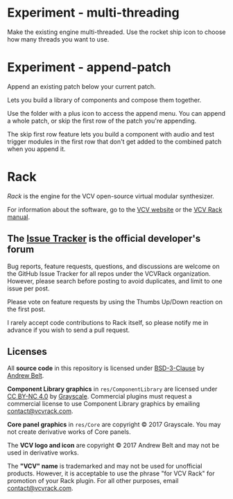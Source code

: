 # Experiment - multi-threading

Make the existing engine multi-threaded.
Use the rocket ship icon to choose how many threads you want to use.

# Experiment - append-patch

Append an existing patch below your current patch.

Lets you build a library of components and compose them together.

Use the folder with a plus icon to access the append menu.
You can append a whole patch, or skip the first row of the patch you're appending.

The skip first row feature lets you build a component with audio and test trigger modules in the first row that don't get added to the combined patch when you append it.


# Rack

*Rack* is the engine for the VCV open-source virtual modular synthesizer.

For information about the software, go to the [VCV website](https://vcvrack.com/) or the [VCV Rack manual](https://vcvrack.com/manual/).

## The [Issue Tracker](https://github.com/VCVRack/Rack/issues?q=is%3Aissue+is%3Aopen+sort%3Aupdated-desc) is the official developer's forum

Bug reports, feature requests, questions, and discussions are welcome on the GitHub Issue Tracker for all repos under the VCVRack organization.
However, please search before posting to avoid duplicates, and limit to one issue per post.

Please vote on feature requests by using the Thumbs Up/Down reaction on the first post.

I rarely accept code contributions to Rack itself, so please notify me in advance if you wish to send a pull request.


## Licenses

All **source code** in this repository is licensed under [BSD-3-Clause](LICENSE.txt) by [Andrew Belt](https://andrewbelt.name/).

**Component Library graphics** in `res/ComponentLibrary` are licensed under [CC BY-NC 4.0](https://creativecommons.org/licenses/by-nc/4.0/) by [Grayscale](http://grayscale.info/). Commercial plugins must request a commercial license to use Component Library graphics by emailing contact@vcvrack.com.

**Core panel graphics** in `res/Core` are copyright © 2017 Grayscale. You may not create derivative works of Core panels.

The **VCV logo and icon** are copyright © 2017 Andrew Belt and may not be used in derivative works.

The **"VCV" name** is trademarked and may not be used for unofficial products. However, it is acceptable to use the phrase "for VCV Rack" for promotion of your Rack plugin. For all other purposes, email contact@vcvrack.com.

